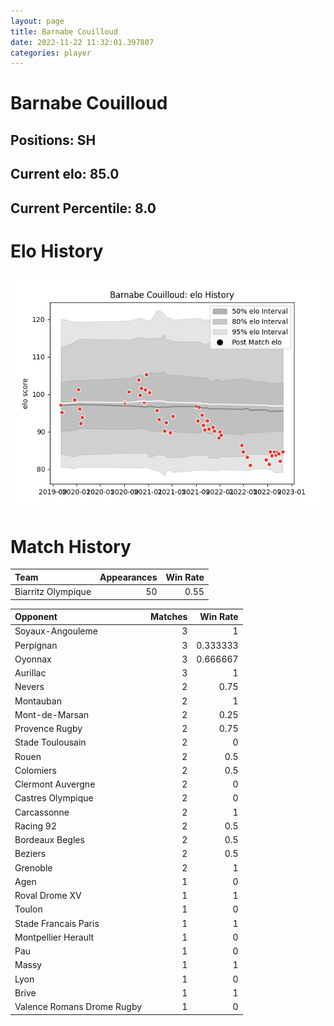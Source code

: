 ```yaml
---  
layout: page  
title: Barnabe Couilloud  
date: 2022-11-22 11:32:01.397807  
categories: player  
---
```

# Barnabe Couilloud

## Positions: SH

## Current elo: 85.0

## Current Percentile: 8.0

# Elo History


![elo history](history_BarnabeCouilloud.png)
# Match History


| Team               |   Appearances |   Win Rate |
|:-------------------|--------------:|-----------:|
| Biarritz Olympique |            50 |       0.55 |

| Opponent                   |   Matches |   Win Rate |
|:---------------------------|----------:|-----------:|
| Soyaux-Angouleme           |         3 |   1        |
| Perpignan                  |         3 |   0.333333 |
| Oyonnax                    |         3 |   0.666667 |
| Aurillac                   |         3 |   1        |
| Nevers                     |         2 |   0.75     |
| Montauban                  |         2 |   1        |
| Mont-de-Marsan             |         2 |   0.25     |
| Provence Rugby             |         2 |   0.75     |
| Stade Toulousain           |         2 |   0        |
| Rouen                      |         2 |   0.5      |
| Colomiers                  |         2 |   0.5      |
| Clermont Auvergne          |         2 |   0        |
| Castres Olympique          |         2 |   0        |
| Carcassonne                |         2 |   1        |
| Racing 92                  |         2 |   0.5      |
| Bordeaux Begles            |         2 |   0.5      |
| Beziers                    |         2 |   0.5      |
| Grenoble                   |         2 |   1        |
| Agen                       |         1 |   0        |
| Roval Drome XV             |         1 |   1        |
| Toulon                     |         1 |   0        |
| Stade Francais Paris       |         1 |   1        |
| Montpellier Herault        |         1 |   0        |
| Pau                        |         1 |   0        |
| Massy                      |         1 |   1        |
| Lyon                       |         1 |   0        |
| Brive                      |         1 |   1        |
| Valence Romans Drome Rugby |         1 |   0        |